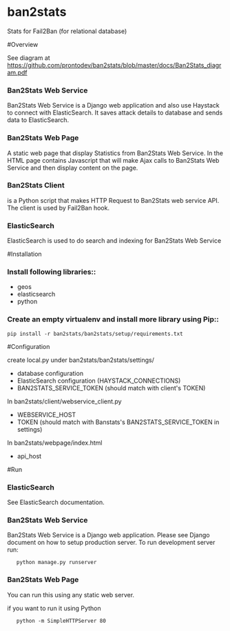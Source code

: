 ban2stats
============

Stats for Fail2Ban (for relational database)

#Overview

   See diagram at https://github.com/prontodev/ban2stats/blob/master/docs/Ban2Stats_diagram.pdf

### Ban2Stats Web Service
   Ban2Stats Web Service is a Django web application and also use Haystack to connect with ElasticSearch.
   It saves attack details to database and sends data to ElasticSearch.

### Ban2Stats Web Page
   A static web page that display Statistics from Ban2Stats Web Service. In the HTML page contains Javascript that will make Ajax calls to Ban2Stats Web Service and then display content on the page.

### Ban2Stats Client
   is a Python script that makes HTTP Request to Ban2Stats web service API. The client is used by Fail2Ban hook.

### ElasticSearch
   ElasticSearch is used to do search and indexing for Ban2Stats Web Service

#Installation

### Install following libraries::
* geos
* elasticsearch
* python


### Create an empty virtualenv and install more library using Pip::

    pip install -r ban2stats/ban2stats/setup/requirements.txt


#Configuration

create local.py under ban2stats/ban2stats/settings/

* database configuration
* ElasticSearch configuration (HAYSTACK_CONNECTIONS)
* BAN2STATS_SERVICE_TOKEN (should match with client's TOKEN)


In ban2stats/client/webservice_client.py

* WEBSERVICE_HOST
* TOKEN (should match with Banstats's BAN2STATS_SERVICE_TOKEN in settings)


In ban2stats/webpage/index.html

* api_host

#Run

### ElasticSearch
   See ElasticSearch documentation.

### Ban2Stats Web Service
   Ban2Stats Web Service is a Django web application. Please see Django document on how to setup production server.
   To run development server run:

       python manage.py runserver


### Ban2Stats Web Page
   You can run this using any static web server.

   if you want to run it using Python

       python -m SimpleHTTPServer 80



